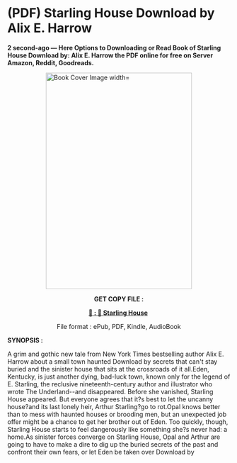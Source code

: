 # (PDF) Starling House Download by Alix E. Harrow

<p><strong>2 second-ago &mdash; Here Options to Downloading or Read Book of Starling House Download by: Alix E. Harrow the PDF online for free on Server Amazon, Reddit, Goodreads.</strong></p><p><a href="https://us.ebookarea.xyz/?book=206306734-starling-house"><img style="display: block; margin-left: auto; margin-right: auto;" src="https://i.gr-assets.com/images/S/compressed.photo.goodreads.com/books/1718664451l/206306734.jpg" alt="Book Cover Image width=" width="330" height="488" /></a></p><p style="text-align: center;"><strong>GET COPY FILE :</strong></p><p style="text-align: center;"><strong><a href="https://us.ebookarea.xyz/?book=206306734-starling-house" target="_blank" rel="noopener">📢 : 🔗 Starling House</a>&nbsp;</strong></p><p style="text-align: center;">File format : ePub, PDF, Kindle, AudioBook</p><p><strong>SYNOPSIS :</strong></p><p>A grim and gothic new tale from New York Times bestselling author Alix E. Harrow about a small town haunted Download by secrets that can't stay buried and the sinister house that sits at the crossroads of it all.Eden, Kentucky, is just another dying, bad-luck town, known only for the legend of E. Starling, the reclusive nineteenth-century author and illustrator who wrote The Underland--and disappeared. Before she vanished, Starling House appeared. But everyone agrees that it?s best to let the uncanny house?and its last lonely heir, Arthur Starling?go to rot.Opal knows better than to mess with haunted houses or brooding men, but an unexpected job offer might be a chance to get her brother out of Eden. Too quickly, though, Starling House starts to feel dangerously like something she?s never had: a home.As sinister forces converge on Starling House, Opal and Arthur are going to have to make a dire to dig up the buried secrets of the past and confront their own fears, or let Eden be taken over Download by </p>
